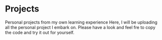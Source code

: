 # Projects
Personal projects from my own learning experience
Here, I will be uploading all the personal project I embark on.
Please have a look and feel fre to copy the code and try it out for yourself.
